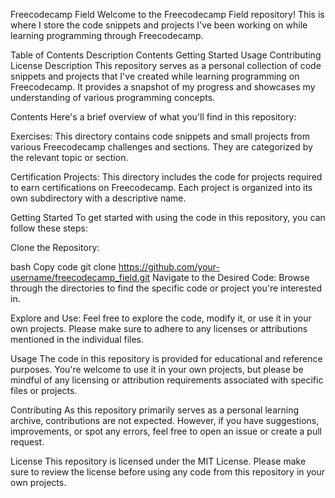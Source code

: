Freecodecamp Field
Welcome to the Freecodecamp Field repository! This is where I store the code snippets and projects I've been working on while learning programming through Freecodecamp.

Table of Contents
Description
Contents
Getting Started
Usage
Contributing
License
Description
This repository serves as a personal collection of code snippets and projects that I've created while learning programming on Freecodecamp. It provides a snapshot of my progress and showcases my understanding of various programming concepts.

Contents
Here's a brief overview of what you'll find in this repository:

Exercises: This directory contains code snippets and small projects from various Freecodecamp challenges and sections. They are categorized by the relevant topic or section.

Certification Projects: This directory includes the code for projects required to earn certifications on Freecodecamp. Each project is organized into its own subdirectory with a descriptive name.

Getting Started
To get started with using the code in this repository, you can follow these steps:

Clone the Repository:

bash
Copy code
git clone https://github.com/your-username/freecodecamp_field.git
Navigate to the Desired Code:
Browse through the directories to find the specific code or project you're interested in.

Explore and Use:
Feel free to explore the code, modify it, or use it in your own projects. Please make sure to adhere to any licenses or attributions mentioned in the individual files.

Usage
The code in this repository is provided for educational and reference purposes. You're welcome to use it in your own projects, but please be mindful of any licensing or attribution requirements associated with specific files or projects.

Contributing
As this repository primarily serves as a personal learning archive, contributions are not expected. However, if you have suggestions, improvements, or spot any errors, feel free to open an issue or create a pull request.

License
This repository is licensed under the MIT License. Please make sure to review the license before using any code from this repository in your own projects.

